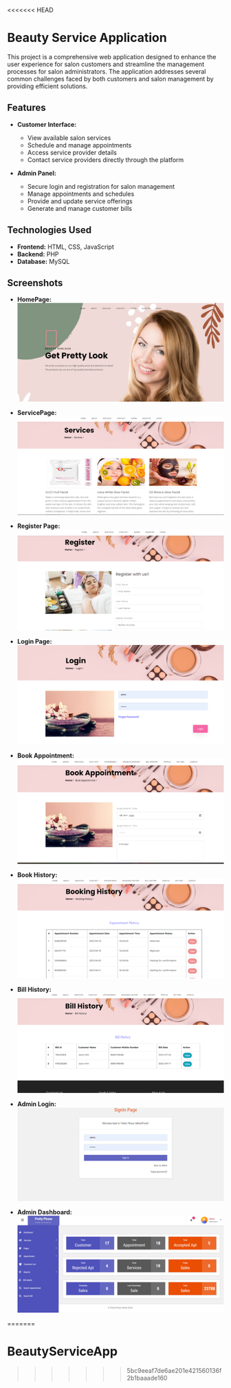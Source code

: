 <<<<<<< HEAD
# Beauty Service Application

This project is a comprehensive web application designed to enhance the user experience for salon customers and streamline the management processes for salon administrators. The application addresses several common challenges faced by both customers and salon management by providing efficient solutions.

## Features

- **Customer Interface:**
  - View available salon services
  - Schedule and manage appointments
  - Access service provider details
  - Contact service providers directly through the platform

- **Admin Panel:**
  - Secure login and registration for salon management
  - Manage appointments and schedules
  - Provide and update service offerings
  - Generate and manage customer bills

## Technologies Used

- **Frontend:** HTML, CSS, JavaScript
- **Backend:** PHP
- **Database:** MySQL

## Screenshots 

- **HomePage:** 
![Homepage](images/BPHomePage.png)

- **ServicePage:** 
![Service Page](images/BPServicePage.png)

- **Register Page:** 
![Register Page](images/BPRegisterPage.png)

- **Login Page:** 
![Login Page](images/BPLoginPage.png)

- **Book Appointment:** 
![Book Appointment](images/BPAppointmetn1.png)

- **Book History:** 
![Book History](images/BPBookHistory.png)

- **Bill History:**
![Bill History](images/BPBillHistory.png)

- **Admin Login:**
![Admin Login](images/ADLogin.png)

- **Admin Dashboard:**
![Admin Dashboard](images/ADDashboard.png)

=======
# BeautyServiceApp
>>>>>>> 5bc9eeaf7de6ae201e421560136f2b1baaade160
